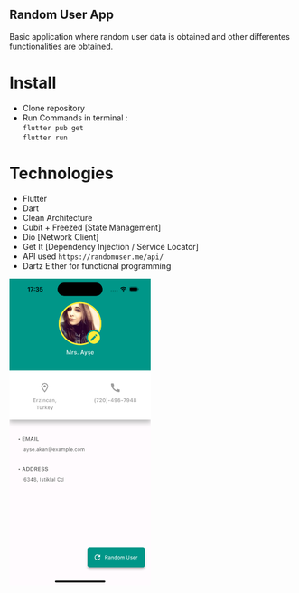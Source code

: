 ## Random User App

 Basic application where random user data is obtained and other differentes functionalities are obtained.

# Install

- Clone repository
- Run Commands in terminal :\
`flutter pub get`\
`flutter run`

# Technologies  
 - Flutter
 - Dart
 - Clean Architecture
 - Cubit + Freezed [State Management] 
 - Dio [Network Client]
 - Get It [Dependency Injection / Service Locator]
 - API used `https://randomuser.me/api/` 
 - Dartz Either for functional programming

 <img src="assets/simulator_screenshot_63604474-5FE8-4C10-A10A-63A49D4E4693.png" width="250">